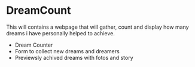 # DreamCount
This will contains a webpage that will gather, count and display how many dreams i have personally helped to achieve.

 - Dream Counter  
 - Form to collect new dreams and dreamers  
 - Previewsly achived dreams with fotos and story  


